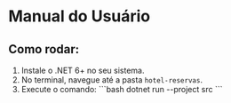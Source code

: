# Manual do Usuário

## Como rodar:
1. Instale o .NET 6+ no seu sistema.
2. No terminal, navegue até a pasta `hotel-reservas`.
3. Execute o comando:
   \`\`\`bash
   dotnet run --project src
   \`\`\`
